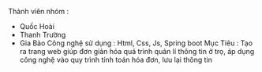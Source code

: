 Thành viên nhóm :
  + Quốc Hoài
  + Thanh Trường
  + Gia Bảo
Công nghệ sử dụng : Html, Css, Js, Spring boot
Mục Tiêu : Tạo ra trang web giúp đơn giản hóa quá trình quản lí thông tin ở trọ, áp dụng công nghệ vào quy trình tính toán hóa đơn, lưu lại thông tin
